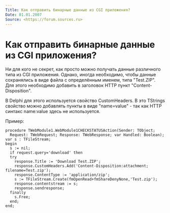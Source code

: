 ```yaml
---
Title: Как отправить бинарные данные из CGI приложения?
Date: 01.01.2007
Source: <https://forum.sources.ru>
---
```



Как отправить бинарные данные из CGI приложения?
================================================

Ни для кого не секрет, как просто можно получать данные различного типа
из CGI приложения. Однако, иногда необходимо, чтобы данные сохранялись в
виде файла с определённым именем, типа "Test.ZIP". Для этого
необходимо добавить в заголовок HTTP пункт "Content-Disposition".

В Delphi для этого используется свойство CustomHeaders. В это TStrings
свойство можно добавлять пункты в виде "name=value" - так как HTTP
синтакс name:value здесь не используется.

Пример:

    procedure TWebModule1.WebModule1CHECKSTATUSAction(Sender: TObject;
      Request: TWebRequest; Response: TWebResponse; var Handled: Boolean);
    var s : TFileStream;
    begin
      s := nil;
      if request.query='download' then
      try
        response.Title := 'Download Test.ZIP';
        response.CustomHeaders.Add('Content-Disposition:attachment; filename=Test.zip');
        response.ContentType := 'application/zip';
        s := TFileStream.Create(fmOpenRead+fmShareDenyNone,'Test.zip');
        response.contentstream := s;
        response.sendresponse;
      finally
        s.Free;
      end;
    end;


